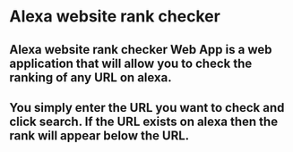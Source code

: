 # Alexa website rank checker

## Alexa website rank checker Web App is a web application that will allow you to check the ranking of any URL on alexa.

## You simply enter the URL you want to check and click search. If the URL exists on alexa then the rank will appear below the URL.
